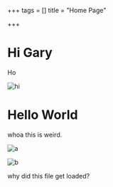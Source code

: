 +++
tags = []
title = "Home Page"

+++
# Hi Gary

Ho

![hi](/images/IMG_3856.JPG)

# Hello World

whoa this is weird.

![a](/images/IMG_3856.JPG)

![b](/images/IMG_8070.JPG)

why did this file get loaded?